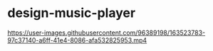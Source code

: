 # design-music-player



https://user-images.githubusercontent.com/96389198/163523783-97c37140-a6ff-41e4-8086-afa532825953.mp4


